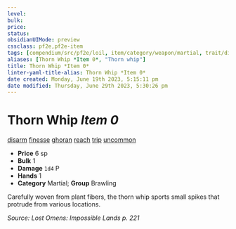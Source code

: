 ```yaml
---
level:
bulk:
price:
status:
obsidianUIMode: preview
cssclass: pf2e,pf2e-item
tags: [compendium/src/pf2e/loil, item/category/weapon/martial, trait/disarm, trait/finesse, trait/ghoran, trait/reach, trait/trip, trait/uncommon]
aliases: [Thorn Whip *Item 0*, "Thorn whip"]
title: Thorn Whip *Item 0*
linter-yaml-title-alias: Thorn Whip *Item 0*
date created: Monday, June 19th 2023, 5:15:11 pm
date modified: Thursday, June 29th 2023, 5:30:26 pm
---
```


# Thorn Whip *Item 0*

[disarm](rules/traits/disarm.md) [finesse](rules/traits/finesse.md) [ghoran](rules/traits/ghoran-loil.md) [reach](rules/traits/reach.md) [trip](rules/traits/trip.md) [uncommon](rules/traits/uncommon.md)  

- **Price** 6 sp
- **Bulk** 1
- **Damage** `1d4` P
- **Hands** 1
- **Category** Martial; **Group** Brawling

Carefully woven from plant fibers, the thorn whip sports small spikes that protrude from various locations.

*Source: Lost Omens: Impossible Lands p. 221*
